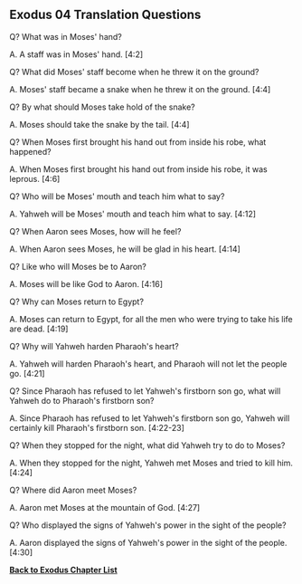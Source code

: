 ## Exodus 04 Translation Questions ##

Q? What was in Moses' hand?

A. A staff was in Moses' hand. [4:2]

Q? What did Moses' staff become when he threw it on the ground?

A. Moses' staff became a snake when he threw it on the ground. [4:4]

Q? By what should Moses take hold of the snake?

A. Moses should take the snake by the tail. [4:4]

Q? When Moses first brought his hand out from inside his robe, what happened?

A. When Moses first brought his hand out from inside his robe, it was leprous. [4:6]

Q? Who will be Moses' mouth and teach him what to say?

A. Yahweh will be Moses' mouth and teach him what to say. [4:12]

Q? When Aaron sees Moses, how will he feel?

A. When Aaron sees Moses, he will be glad in his heart. [4:14]

Q? Like who will Moses be to Aaron?

A. Moses will be like God to Aaron. [4:16]

Q? Why can Moses return to Egypt?

A. Moses can return to Egypt, for all the men who were trying to take his life are dead. [4:19]

Q? Why will Yahweh harden Pharaoh's heart?

A. Yahweh will harden Pharaoh's heart, and Pharaoh will not let the people go. [4:21]

Q? Since Pharaoh has refused to let Yahweh's firstborn son go, what will Yahweh do to Pharaoh's firstborn son?

A. Since Pharaoh has refused to let Yahweh's firstborn son go, Yahweh will certainly kill Pharaoh's firstborn son. [4:22-23]

Q? When they stopped for the night, what did Yahweh try to do to Moses?

A. When they stopped for the night, Yahweh met Moses and tried to kill him. [4:24]

Q? Where did Aaron meet Moses?

A. Aaron met Moses at the mountain of God. [4:27]

Q? Who displayed the signs of Yahweh's power in the sight of the people?

A. Aaron displayed the signs of Yahweh's power in the sight of the people. [4:30]

__[Back to Exodus Chapter List](./)__

